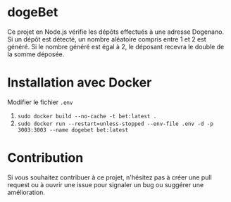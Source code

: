 # dogeBet
Ce projet en Node.js vérifie les dépôts effectués à une adresse Dogenano. Si un dépôt est détecté, un nombre aléatoire compris entre 1 et 2 est généré. Si le nombre généré est égal à 2, le déposant recevra le double de la somme déposée.

# Installation avec Docker

Modifier le fichier `.env`

1) `sudo docker build --no-cache -t bet:latest .`
2) `sudo docker run --restart=unless-stopped --env-file .env -d -p 3003:3003 --name dogebet bet:latest`

# Contribution

Si vous souhaitez contribuer à ce projet, n'hésitez pas à créer une pull request ou à ouvrir une issue pour signaler un bug ou suggérer une amélioration.

